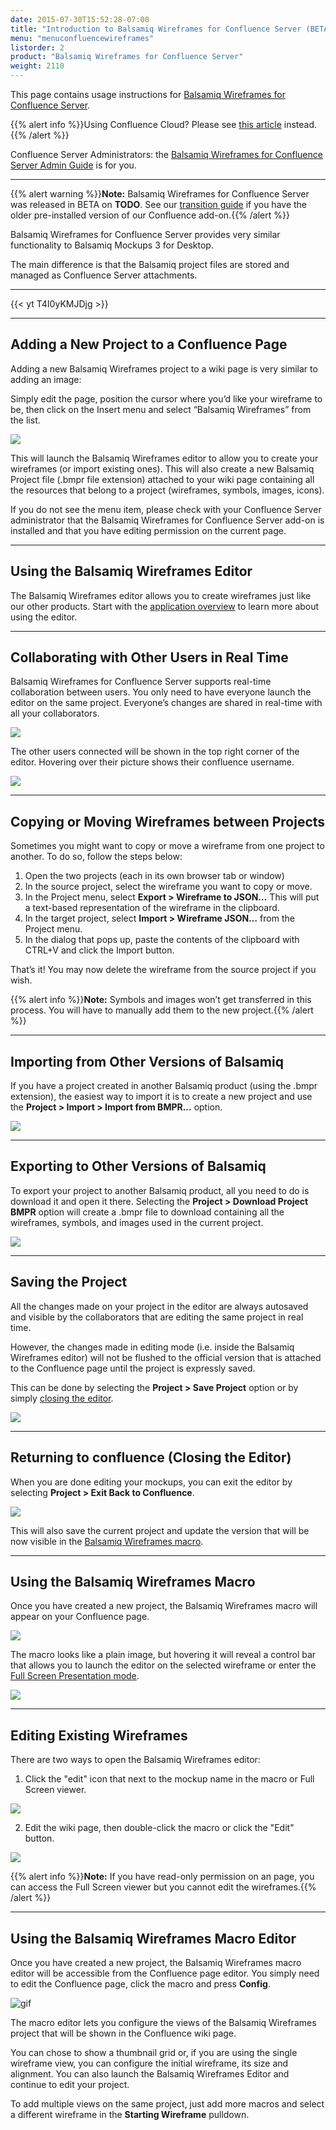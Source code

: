 ```yaml
---
date: 2015-07-30T15:52:28-07:00
title: "Introduction to Balsamiq Wireframes for Confluence Server (BETA)"
menu: "menuconfluencewireframes"
listorder: 2
product: "Balsamiq Wireframes for Confluence Server"
weight: 2110
---
```


This page contains usage instructions for [Balsamiq Wireframes for Confluence Server](https://marketplace.atlassian.com/plugins/com.balsamiq.confluence.plugins.mockups/server/overview).

{{% alert info %}}Using Confluence Cloud? Please see [this article](https://docs.balsamiq.com/confluence/cloud/intro/) instead.{{% /alert %}}

Confluence Server Administrators: the [Balsamiq Wireframes for Confluence Server Admin Guide](../admin-guide/) is for you.

* * *

{{% alert warning %}}**Note:** Balsamiq Wireframes for Confluence Server was released in BETA on **TODO**. See our [transition guide](../transition-guide/) if you have the older pre-installed version of our Confluence add-on.{{% /alert %}}

Balsamiq Wireframes for Confluence Server provides very similar functionality to Balsamiq Mockups 3 for Desktop.

The main difference is that the Balsamiq project files are stored and managed as Confluence Server attachments.

* * *

{{< yt T4I0yKMJDjg >}}

* * *

## Adding a New Project to a Confluence Page

Adding a new Balsamiq Wireframes project to a wiki page is very similar to adding an image:

Simply edit the page, position the cursor where you’d like your wireframe to be, then click on the Insert menu and select “Balsamiq Wireframes” from the list.

![](//media.balsamiq.com/img/support/docs/confluence/wireframes/add-balsamiq-project.png)

This will launch the Balsamiq Wireframes editor to allow you to create your wireframes (or import existing ones). This will also create a new Balsamiq Project file (.bmpr file extension) attached to your wiki page containing all the resources that belong to a project (wireframes, symbols, images, icons).

If you do not see the menu item, please check with your Confluence Server administrator that the Balsamiq Wireframes for Confluence Server add-on is installed and that you have editing permission on the current page.

* * *

## Using the Balsamiq Wireframes Editor

The Balsamiq Wireframes editor allows you to create wireframes just like our other products. Start with the [application overview](../overview/) to learn more about using the editor.

* * *

## Collaborating with Other Users in Real Time

Balsamiq Wireframes for Confluence Server supports real-time collaboration between users. You only need to have everyone launch the editor on the same project. Everyone’s changes are shared in real-time with all your collaborators.

![](//media.balsamiq.com/img/support/docs/confluence/wireframes/update-rtc.png)

The other users connected will be shown in the top right corner of the editor. Hovering over their picture shows their confluence username.

![](//media.balsamiq.com/img/support/docs/confluence/wireframes/avatars.png)

* * *

## Copying or Moving Wireframes between Projects

Sometimes you might want to copy or move a wireframe from one project to another. To do so, follow the steps below:

1. Open the two projects (each in its own browser tab or window)
2. In the source project, select the wireframe you want to copy or move.
3. In the Project menu, select **Export > Wireframe to JSON…** This will put a text-based representation of the wireframe in the clipboard.
4. In the target project, select **Import > Wireframe JSON…** from the Project menu.
5. In the dialog that pops up, paste the contents of the clipboard with CTRL+V and click the Import button.

That’s it! You may now delete the wireframe from the source project if you wish.

{{% alert info %}}**Note:** Symbols and images won’t get transferred in this process. You will have to manually add them to the new project.{{% /alert %}}

* * *

## Importing from Other Versions of Balsamiq

If you have a project created in another Balsamiq product (using the .bmpr extension), the easiest way to import it is to create a new project and use the **Project > Import > Import from BMPR...** option.

![](//media.balsamiq.com/img/support/docs/confluence/wireframes/import-bmpr.png)

* * *

## Exporting to Other Versions of Balsamiq

To export your project to another Balsamiq product, all you need to do is download it and open it there. Selecting the **Project > Download Project BMPR** option will create a .bmpr file to download containing all the wireframes, symbols, and images used in the current project.

![](//media.balsamiq.com/img/support/docs/confluence/wireframes/export-bmpr.png)

* * *

## Saving the Project

All the changes made on your project in the editor are always autosaved and visible by the collaborators that are editing the same project in real time.

However, the changes made in editing mode (i.e. inside the Balsamiq Wireframes editor) will not be flushed to the official version that is attached to the Confluence page until the project is expressly saved.

This can be done by selecting the **Project > Save Project** option or by simply [closing the editor](#returning-to-confluence-closing-the-editor).

![](//media.balsamiq.com/img/support/docs/confluence/wireframes/save.png)

* * *

## Returning to confluence (Closing the Editor)

When you are done editing your mockups, you can exit the editor by selecting **Project > Exit Back to Confluence**.

![](//media.balsamiq.com/img/support/docs/confluence/wireframes/close.png)

This will also save the current project and update the version that will be now visible in the [Balsamiq Wireframes macro](#using-the-balsamiq-wireframes-macro).

* * *

## Using the Balsamiq Wireframes Macro

Once you have created a new project, the Balsamiq Wireframes macro will appear on your Confluence page.

![](//media.balsamiq.com/img/support/docs/confluence/wireframes/macro.png)

The macro looks like a plain image, but hovering it will reveal a control bar that allows you to launch the editor on the selected wireframe or enter the [Full Screen Presentation mode](../fullscreen/).

![](//media.balsamiq.com/img/support/docs/confluence/wireframes/control-bar.png)

* * *

## Editing Existing Wireframes

There are two ways to open the Balsamiq Wireframes editor:

1. Click the "edit" icon that next to the mockup name in the macro or Full Screen viewer.

![](//media.balsamiq.com/img/support/docs/confluence/wireframes/edit.png)

2. Edit the wiki page, then double-click the macro or click the "Edit" button.

![](//media.balsamiq.com/img/support/docs/confluence/wireframes/edit-2.png)

{{% alert info %}}**Note:** If you have read-only permission on an page, you can access the Full Screen viewer but you cannot edit the wireframes.{{% /alert %}}

* * *

## Using the Balsamiq Wireframes Macro Editor

Once you have created a new project, the Balsamiq Wireframes macro editor will be accessible from the Confluence page editor. You simply need to edit the Confluence page, click the macro and press **Config**.

![gif](//media.balsamiq.com/img/support/docs/confluence/wireframes/macro-editor.png)

The macro editor lets you configure the views of the Balsamiq Wireframes project that will be shown in the Confluence wiki page.

You can chose to show a thumbnail grid or, if you are using the single wireframe view, you can configure the initial wireframe, its size and alignment. You can also launch the Balsamiq Wireframes Editor and continue to edit your project.

To add multiple views on the same project, just add more macros and select a different wireframe in the **Starting Wireframe** pulldown.
